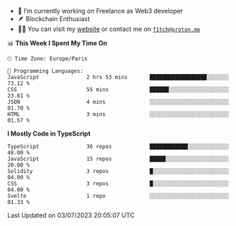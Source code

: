 - 🔭 I’m currently working on Freelance as Web3 developer
- 🪶 Blockchain Enthusiast
- 👨‍💻 You can visit my [website](https://f1tch.xyz) or contact me on [`f1tch@proton.me`](mailto:f1tch@proton.me)

<!--START_SECTION:waka-->
📊 **This Week I Spent My Time On** 

```text
🕑︎ Time Zone: Europe/Paris

💬 Programming Languages: 
JavaScript               2 hrs 53 mins       ██████████████████░░░░░░░   73.12 % 
CSS                      55 mins             ██████░░░░░░░░░░░░░░░░░░░   23.61 % 
JSON                     4 mins              ░░░░░░░░░░░░░░░░░░░░░░░░░   01.70 % 
HTML                     3 mins              ░░░░░░░░░░░░░░░░░░░░░░░░░   01.57 % 
```

**I Mostly Code in TypeScript** 

```text
TypeScript               36 repos            ████████████░░░░░░░░░░░░░   48.00 % 
JavaScript               15 repos            █████░░░░░░░░░░░░░░░░░░░░   20.00 % 
Solidity                 3 repos             █░░░░░░░░░░░░░░░░░░░░░░░░   04.00 % 
CSS                      3 repos             █░░░░░░░░░░░░░░░░░░░░░░░░   04.00 % 
Svelte                   1 repo              ░░░░░░░░░░░░░░░░░░░░░░░░░   01.33 % 
```




 Last Updated on 03/07/2023 20:05:07 UTC
<!--END_SECTION:waka-->
